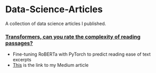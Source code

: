 # Data-Science-Articles
A collection of data science articles I published.

### **[Transformers, can you rate the complexity of reading passages?](train-roberta-basic.ipynb)**
- Fine-tuning RoBERTa with PyTorch to predict reading ease of text excerpts
- [This](https://peggy1502.medium.com/17c76da3403?source=friends_link&sk=0fc1d1199174a065636c186e90342c90) is the link to my Medium article

